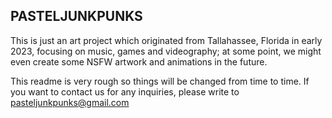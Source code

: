 ## PASTELJUNKPUNKS

This is just an art project which originated from Tallahassee, Florida in early 2023, focusing on music, games and videography; at some point, we might even create some NSFW artwork and animations in the future.

This readme is very rough so things will be changed from time to time. If you want to contact us for any inquiries, please write to pasteljunkpunks@gmail.com
